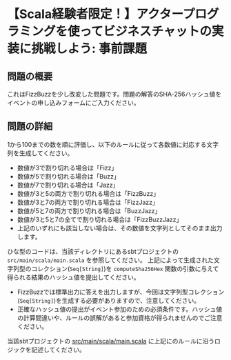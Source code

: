 # 【Scala経験者限定！】アクタープログラミングを使ってビジネスチャットの実装に挑戦しよう: 事前課題

## 問題の概要

これはFizzBuzzを少し改変した問題です。問題の解答のSHA-256ハッシュ値をイベントの申し込みフォームにご入力ください。

## 問題の詳細

1から100までの数を順に評価し、以下のルールに従って各数値に対応する文字列を生成してください。

- 数値が3で割り切れる場合は「Fizz」
- 数値が5で割り切れる場合は「Buzz」
- 数値が7で割り切れる場合は「Jazz」
- 数値が3と5の両方で割り切れる場合は「FizzBuzz」
- 数値が3と7の両方で割り切れる場合は「FizzJazz」
- 数値が5と7の両方で割り切れる場合は「BuzzJazz」
- 数値が3と5と7の全てで割り切れる場合は「FizzBuzzJazz」
- 上記のいずれにも該当しない場合は、その数値を文字列としてそのまま出力します。

ひな型のコードは、当該ディレクトリにあるsbtプロジェクトの `src/main/scala/main.scala` を参照してください。
上記によって生成された文字列型のコレクション(`Seq[String]`)を `computeSha256Hex` 関数の引数に与えて得られる結果のハッシュ値を提出してください。

- FizzBuzzでは標準出力に答えを出力しますが、今回は文字列型コレクション(`Seq[String]`)を生成する必要がありますので、注意してください。
- 正確なハッシュ値の提出がイベント参加のための必須条件です。ハッシュ値の計算間違いや、ルールの誤解があると参加資格が得られませんのでご注意ください。

当該sbtプロジェクトの [src/main/scala/main.scala](https://github.com/chatwork/scala-event-challenge-2024/blob/main/implement-chat-uising-actor-model/src/main/scala/main.scala#L5) に上記にのルールに沿うロジックを記述してください。

